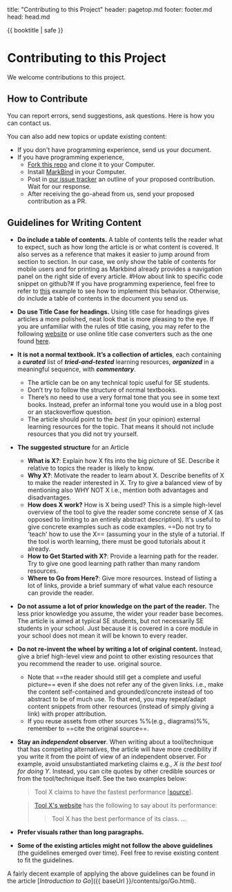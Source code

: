 <frontmatter>
  title: "Contributing to this Project"
  header: pagetop.md
  footer: footer.md
  head: head.md
</frontmatter>

<div class="website-content">

{{ booktitle | safe }}

# Contributing to this Project

We welcome contributions to this project.

## How to Contribute

You can report errors, send suggestions, ask questions. <trigger trigger="click" for="modal:contributing-contactInfo">Here</trigger> is how you can contact us.

You can also add new topics or update existing content:
* If you don't have programming experience, <trigger trigger="click" for="modal:contributing-contactInfo">send us</trigger> your document.
* If you have programming experience,
  * [Fork this repo](https://github.com/se-edu/learningresources/fork) and clone it to your Computer.
  * Install [MarkBind](https://markbind.github.io) in your Computer.
  * Post in [our issue tracker](https://github.com/nus-oss/learningresources/issues) an outline of your proposed contribution. Wait for our response.
  * After receiving the go-ahead from us, send your proposed contribution as a PR.

<modal large title="How to contact us" id="modal:contributing-contactInfo">
  <include src="about.md#contact-info" />
</modal>

## Guidelines for Writing Content

* **Do include a table of contents.** A table of contents tells the reader what to expect, such as how long the article is or what content is covered. It also serves as a reference that makes it easier to jump around from section to section. In our case, we only show the table of contents for mobile users and for printing as Markbind already provides a navigation panel on the right side of every article. #How about link to specific code snippet on github?# If you have programming experience, feel free to refer to [this]() example to see how to implement this behavior. Otherwise, do include a table of contents in the document you send us.
* **Do use Title Case for headings.** Using title case for headings gives articles a more polished, neat look that is more pleasing to the eye. If you are unfamiliar with the rules of title casing, you may refer to the following [website](https://apastyle.apa.org/style-grammar-guidelines/capitalization/title-case) or use online title case converters such as the one found [here](https://titlecase.com/). 
* **It is not a normal textbook. It’s a collection of articles**, each containing a **_curated_** list of **_tried-and-tested_** learning resources, **_organized_** in a meaningful sequence, with **_commentary_**.
  * The article can be on any technical topic useful for SE students.
  * Don’t try to follow the structure of normal textbooks.
  * There’s no need to use a very formal tone that you see in some text books. Instead, prefer an informal tone you would use in a blog post or an stackoverflow question.
  * The article should point to the _best_ (in your opinion) external learning resources for the topic. That means it should not include resources that you did not try yourself.
* ****The suggested structure**** for an Article
  * **What is X?**: Explain how X fits into the big picture of SE. Describe it relative to topics the reader is likely to know.
  * **Why X?**: Motivate the reader to learn about X. Describe benefits of X to make the reader interested in X. Try to give a balanced view of by mentioning also WHY NOT X i.e., mention both advantages and disadvantages.
  * **How does X work?** How is X being used? This is a simple high-level overview of the tool to give the reader some concrete sense of X (as opposed to limiting to an entirely abstract description). It's useful to give concrete examples such as code examples. ==Do not try to 'teach' how to use the X== (assuming your in the style of a tutorial. If the tool is worth learning, there must be good tutorials about it already.
  * **How to Get Started with X?**: Provide a learning path for the reader. Try to give one good learning path rather than many random resources.
  * **Where to Go from Here?**: Give more resources. Instead of listing a lot of links, provide a brief summary of what value each resource can provide the reader.
* **Do not assume a lot of prior knowledge on the part of the reader.** The less prior knowledge you assume, the wider your reader base becomes. The article is aimed at typical SE students, but not necessarily SE students in your school. Just because it is covered in a core module in your school does not mean it will be known to every reader.
* **Do not re-invent the wheel by writing a lot of original content.** Instead, give a brief high-level view and point to other existing resources that you recommend the reader to use.
  original source.
  * Note that ==the reader should still get a complete and useful picture== even if she does not refer any of the given links. i.e., make the content self-contained and grounded/concrete instead of too abstract to be of much use. To that end, you may repeat/adapt content snippets from other resources (instead of simply giving a link) with proper attribution.
  * If you reuse assets from other sources %%(e.g., diagrams)%%, remember to ==cite the original source==.
* **Stay an _independent_ observer**. When writing about a tool/technique that has competing alternatives, the article will have more credibility if you write it from the point of view of an independent observer. For example, avoid unsubstantiated marketing claims e.g., _X is the best tool for doing Y_. Instead, you can cite quotes by other credible sources or from the tool/technique itself. See the two examples below:
  > Tool X claims to have the fastest performance [[source]()].
  
  > [Tool X's website]() has the following to say about its performance:
  >> Tool X has the best performance of its class. ...
* **Prefer visuals rather than long paragraphs.**
* **Some of the existing articles might not follow the above guidelines** (the guidelines emerged over time). Feel free to revise existing content to fit the guidelines.

<box type="tip">

A fairly decent example of applying the above guidelines can be found in the article [_Introduction to Go_]({{ baseUrl }}/contents/go/Go.html).
</box>



</div>
